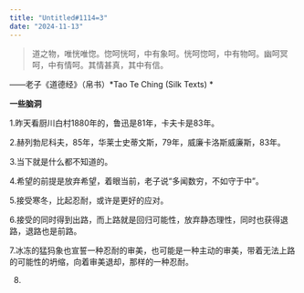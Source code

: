 ```yaml
---
title: "Untitled#1114=3" 
date: "2024-11-13" 
---
```


> 道之物，唯恍唯惚。惚呵恍呵，中有象呵。恍呵惚呵，中有物呵。幽呵冥呵，中有情呵。其情甚真，其中有信。  

——老子《道德经》（帛书）*Tao Te Ching (Silk Texts) *

**一些脑洞**  

1.昨天看厨川白村1880年的，鲁迅是81年，卡夫卡是83年。  

2.赫列勃尼科夫，85年，华莱士史蒂文斯，79年，威廉卡洛斯威廉斯，83年。  

3.当下就是什么都不知道的。  

4.希望的前提是放弃希望，着眼当前，老子说“多闻数穷，不如守于中”。  

5.接受寒冬，比起忍耐，或许是更好的应对。  

6.接受的同时得到出路，而上路就是回归可能性，放弃静态理性，同时也获得退路，退路也是前路。  

7.冰冻的猛犸象也宣誓一种忍耐的审美，也可能是一种主动的审美，带着无法上路的可能性的坍缩，向着审美退却，那样的一种忍耐。  

8.
